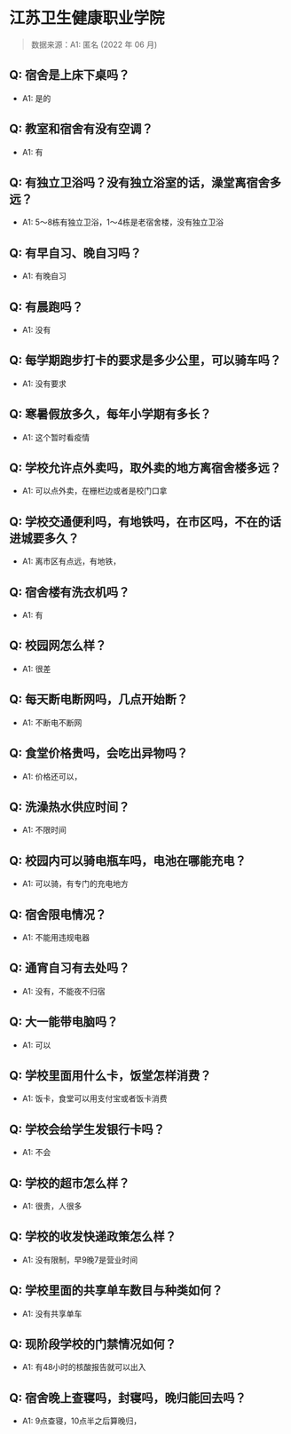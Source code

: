 # 江苏卫生健康职业学院

> 数据来源：A1: 匿名 (2022 年 06 月)

## Q: 宿舍是上床下桌吗？

- A1: 是的

## Q: 教室和宿舍有没有空调？

- A1: 有

## Q: 有独立卫浴吗？没有独立浴室的话，澡堂离宿舍多远？

- A1: 5～8栋有独立卫浴，1～4栋是老宿舍楼，没有独立卫浴

## Q: 有早自习、晚自习吗？

- A1: 有晚自习

## Q: 有晨跑吗？

- A1: 没有

## Q: 每学期跑步打卡的要求是多少公里，可以骑车吗？

- A1: 没有要求

## Q: 寒暑假放多久，每年小学期有多长？

- A1: 这个暂时看疫情

## Q: 学校允许点外卖吗，取外卖的地方离宿舍楼多远？

- A1: 可以点外卖，在栅栏边或者是校门口拿

## Q: 学校交通便利吗，有地铁吗，在市区吗，不在的话进城要多久？

- A1: 离市区有点远，有地铁，

## Q: 宿舍楼有洗衣机吗？

- A1: 有

## Q: 校园网怎么样？

- A1: 很差

## Q: 每天断电断网吗，几点开始断？

- A1: 不断电不断网

## Q: 食堂价格贵吗，会吃出异物吗？

- A1: 价格还可以，

## Q: 洗澡热水供应时间？

- A1: 不限时间

## Q: 校园内可以骑电瓶车吗，电池在哪能充电？

- A1: 可以骑，有专门的充电地方

## Q: 宿舍限电情况？

- A1: 不能用违规电器

## Q: 通宵自习有去处吗？

- A1: 没有，不能夜不归宿

## Q: 大一能带电脑吗？

- A1: 可以

## Q: 学校里面用什么卡，饭堂怎样消费？

- A1: 饭卡，食堂可以用支付宝或者饭卡消费

## Q: 学校会给学生发银行卡吗？

- A1: 不会

## Q: 学校的超市怎么样？

- A1: 很贵，人很多

## Q: 学校的收发快递政策怎么样？

- A1: 没有限制，早9晚7是营业时间

## Q: 学校里面的共享单车数目与种类如何？

- A1: 没有共享单车

## Q: 现阶段学校的门禁情况如何？

- A1: 有48小时的核酸报告就可以出入

## Q: 宿舍晚上查寝吗，封寝吗，晚归能回去吗？

- A1: 9点查寝，10点半之后算晚归，

